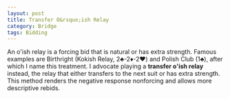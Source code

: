 ```yaml
---
layout: post
title: Transfer O&rsquo;ish Relay
category: Bridge
tags: Bidding
---
```


An o'ish relay is a forcing bid that is natural or has extra strength.  Famous
examples are Birthright (Kokish Relay, 2♣-2♦-2♥) and Polish Club (1♣), after
which I name this treatment.  I advocate playing a **transfer o'ish relay**
instead, the relay that either transfers to the next suit or has extra
strength.  This method renders the negative response nonforcing and allows
more descriptive rebids.
